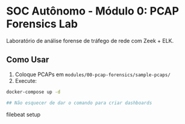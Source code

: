 # SOC Autônomo - Módulo 0: PCAP Forensics Lab

Laboratório de análise forense de tráfego de rede com Zeek + ELK.

## Como Usar
1. Coloque PCAPs em `modules/00-pcap-forensics/sample-pcaps/`
2. Execute:
```bash
docker-compose up -d

## Não esquecer de dar o comando para criar dashboards

```
filebeat setup
```
